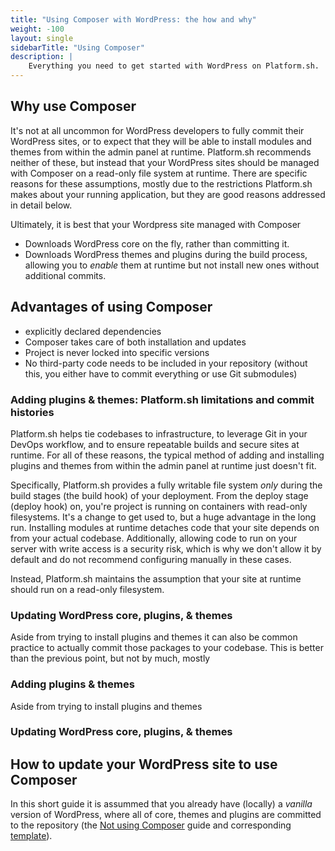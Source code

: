 ```yaml
---
title: "Using Composer with WordPress: the how and why"
weight: -100
layout: single
sidebarTitle: "Using Composer"
description: |
    Everything you need to get started with WordPress on Platform.sh. 
---
```


## Why use Composer

It's not at all uncommon for WordPress developers to fully commit their WordPress sites, or to expect that they will be able to install modules and themes from within the admin panel at runtime. Platform.sh recommends neither of these, but instead that your WordPress sites should be managed with Composer on a read-only file system at runtime. There are specific reasons for these assumptions, mostly due to the restrictions Platform.sh makes about your running application, but they are good reasons addressed in detail below. 

Ultimately, it is best that your Wordpress site managed with Composer

- Downloads WordPress core on the fly, rather than committing it. 
- Downloads WordPress themes and plugins during the build process, allowing you to *enable* them at runtime but not install new ones without additional commits. 

## Advantages of using Composer

- explicitly declared dependencies
- Composer takes care of both installation and updates
- Project is never locked into specific versions
- No third-party code needs to be included in your repository (without this, you either have to commit everything or use Git submodules)

### Adding plugins & themes: Platform.sh limitations and commit histories

Platform.sh helps tie codebases to infrastructure, to leverage Git in your DevOps workflow, and to ensure repeatable builds and secure sites at runtime. For all of these reasons, the typical method of adding and installing plugins and themes from within the admin panel at runtime just doesn't fit. 

Specifically, Platform.sh provides a fully writable file system *only* during the build stages (the build hook) of your deployment. From the deploy stage (deploy hook) on, you're project is running on containers with read-only filesystems. It's a change to get used to, but a huge advantage in the long run. Installing modules at runtime detaches code that your site depends on from your actual codebase. Additionally, allowing code to run on your server with write access is a security risk, which is why we don't allow it by default and do not recommend configuring manually in these cases.

Instead, Platform.sh maintains the assumption that your site at runtime should run on a read-only filesystem. 

### Updating WordPress core, plugins, & themes

Aside from trying to install plugins and themes it can also be common practice to actually commit those packages to your codebase. This is better than the previous point, but not by much, mostly 

### Adding plugins & themes

Aside from trying to install plugins and themes 

### Updating WordPress core, plugins, & themes

## How to update your WordPress site to use Composer

In this short guide it is assummed that you already have (locally) a *vanilla* version of WordPress, where all of core, themes and plugins are committed to the repository (the [Not using Composer](/guides/wordpress/composer/vanilla.md) guide and corresponding [template](https://github.com/platformsh-templates/wordpress-vanilla)).